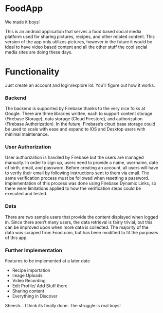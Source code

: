# FoodApp

We made it boys! 


This is an android application that serves a food based social media platform used for sharing pictures, recipes, and other related content. This version of the app only utilizes pictures, however in the future it would be ideal to have video based content and all the other stuff the cool social media sites are doing these days.

# Functionality

Just create an account and login/explore lol. You'll figure out how it works.

### Backend

The backend is supported by Firebase thanks to the very nice folks at Google. There are three libraries written, each to support content storage (Firebase Storage), data storage (Cloud Firestore), and authorization (Firebase Authorization).  In the future, Firebase’s cloud base storage could be used to scale with ease and expand to IOS and Desktop users with minimal maintenance. 

### User Authorization

User authorization is handled by Firebase but the users are managed manually. In order to sign up, users need to provide a name, username, date of birth, email, and password. Before creating an account, all users will have to verify their email by following instructions sent to them via email. The same verification process must be followed when resetting a password.  Implementation of this process was done using Firebase Dynamic Links, so there were limitations applied to how the verification steps could be executed and tested.

### Data

There are two sample users that provide the content displayed when logged in. Since there aren’t many users, the data retrieval is fairly trivial, but this can be improved upon when more data is collected. The majority of the data was scraped from Food.com, but has been modified to fit the purposes of this app.

### Further Implementation
Features to be implemented at a later date

- Recipe importation
- Image Uploads
- Video Recording
- Edit Profile/ Add Stuff there
- Sharing content
- Everything in Discover


Sheesh... I think its finally done. The struggle is real boys!
